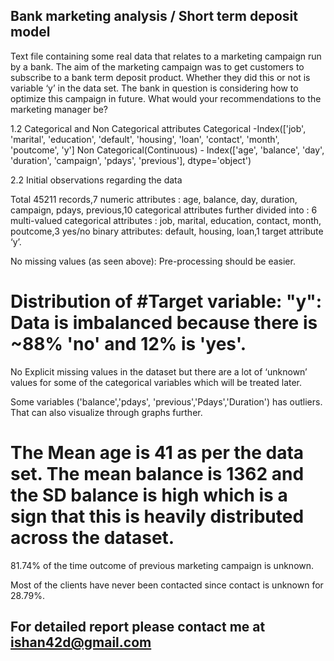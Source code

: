 ## Bank marketing analysis / Short term deposit model
Text file containing some real data that relates to a marketing campaign run by a bank. The aim of the marketing campaign was to get customers to subscribe to a bank term deposit product. Whether they did this or not is variable ‘y’ in the data set.
The bank in question is considering how to optimize this campaign in future. What would your recommendations to the marketing manager be?

1.2 Categorical and Non Categorical attributes
Categorical -Index(['job', 'marital', 'education', 'default', 'housing', 'loan', 'contact', 'month', 'poutcome', 'y']
Non Categorical(Continuous) - Index(['age', 'balance', 'day', 'duration', 'campaign', 'pdays', 'previous'], dtype='object')

2.2 Initial observations regarding the data

Total 45211 records,7 numeric attributes : age, balance, day, duration, campaign, pdays, previous,10 categorical attributes further divided into : 6 multi-valued categorical attributes : job, marital, education, contact, month, poutcome,3 yes/no binary attributes: default, housing, loan,1 target attribute ‘y’.

No missing values (as seen above): Pre-processing should be easier.

# Distribution of #Target variable: "y": Data is imbalanced because there is ~88% 'no' and 12% is 'yes'.

No Explicit missing values in the dataset but there are a lot of ‘unknown’ values for some of the categorical variables which will be treated later.

Some variables ('balance','pdays', 'previous','Pdays','Duration') has outliers. That can also visualize through graphs further.

# The Mean age is 41 as per the data set. The mean balance is 1362 and the SD balance is high which is a sign that this is heavily distributed across the dataset.

81.74% of the time outcome of previous marketing campaign is unknown.

Most of the clients have never been contacted since contact is unknown for 28.79%.

## For detailed report please contact me at ishan42d@gmail.com
